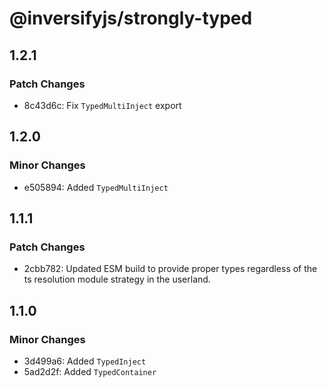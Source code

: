 # @inversifyjs/strongly-typed

## 1.2.1

### Patch Changes

- 8c43d6c: Fix `TypedMultiInject` export

## 1.2.0

### Minor Changes

- e505894: Added `TypedMultiInject`

## 1.1.1

### Patch Changes

- 2cbb782: Updated ESM build to provide proper types regardless of the ts resolution module strategy in the userland.

## 1.1.0

### Minor Changes

- 3d499a6: Added `TypedInject`
- 5ad2d2f: Added `TypedContainer`
